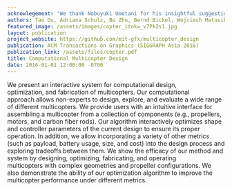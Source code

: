 ```yaml
---
acknowlegement: 'We thank Nobuyuki Umetani for his insightful suggestions in our discussions. We thank Alan Schultz and his colleagues at NRL for building the hexacopter and for the valuable discussions. We thank Randall Davis, Boris Katz, and Howard Shrobe at MIT for their advice. We are grateful to Nick Bandiera for preprocessing mechanical parts and providing 3D printing technical support; Charles Blouin from RCBenchmark for dynamometer hardware support; Brian Saavedra for the composition UI; Yingzhe Yuan for data acquisition and video recording in the experiments; Michael Foshey and David Kim for their comments on the draft of the paper. This work was partially supported by Air Force Research Laboratory’s sponsorship of Julia: A Fresh Approach to Technical Computing and Data Processing (Sponsor Award ID FA8750-15-2-0272, MIT Award ID 024831-00003), and NSF Expedition project (Sponsor Award ID CCF-1138967, MIT Award ID 020610-00002). The views expressed herein are not endorsed by the sponsors. This project has also received funding from the European Union’s Horizon 2020 research and innovation program under grant agreement No 645599.'
authors: Tao Du, Adriana Schulz, Bo Zhu, Bernd Bickel, Wojciech Matusik
featured_image: /assets/images/copter_itok=_v7Pk2s1.jpg
layout: publication
project_website: https://github.com/mit-gfx/multicopter_design
publication: ACM Transactions on Graphics (SIGGRAPH Asia 2016)
publication_link: /assets/files/copter.pdf
title: Computational Multicopter Design
date: 2016-01-01 12:00:00 -0700
---
```


We present an interactive system for computational design, optimization, and fabrication of multicopters. Our computational approach allows non-experts to design, explore, and evaluate a wide range of different multicopters. We provide users with an intuitive interface for assembling a multicopter from a collection of components (e.g., propellers, motors, and carbon fiber rods). Our algorithm interactively optimizes shape and controller parameters of the current design to ensure its proper operation. In addition, we allow incorporating a variety of other metrics (such as payload, battery usage, size, and cost) into the design process and exploring tradeoffs between them. We show the efficacy of our method and system by designing, optimizing, fabricating, and operating multicopters with complex geometries and propeller configurations. We also demonstrate the ability of our optimization algorithm to improve the multicopter performance under different metrics.